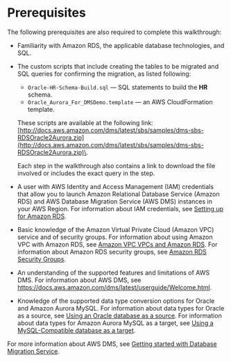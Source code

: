 # Prerequisites<a name="chap-rdsoracle2aurora.prerequisites"></a>

The following prerequisites are also required to complete this walkthrough:
+ Familiarity with Amazon RDS, the applicable database technologies, and SQL\.
+ The custom scripts that include creating the tables to be migrated and SQL queries for confirming the migration, as listed following:
  +  `Oracle-HR-Schema-Build.sql` — SQL statements to build the **HR** schema\.
  +  `Oracle_Aurora_For_DMSDemo.template` — an AWS CloudFormation template\.

    These scripts are available at the following link: [http://docs.aws.amazon.com/dms/latest/sbs/samples/dms-sbs-RDSOracle2Aurora.zip](http://docs.aws.amazon.com/dms/latest/sbs/samples/dms-sbs-RDSOracle2Aurora.zip)\.

    Each step in the walkthrough also contains a link to download the file involved or includes the exact query in the step\.
+ A user with AWS Identity and Access Management \(IAM\) credentials that allow you to launch Amazon Relational Database Service \(Amazon RDS\) and AWS Database Migration Service \(AWS DMS\) instances in your AWS Region\. For information about IAM credentials, see [Setting up for Amazon RDS](https://docs.aws.amazon.com/AmazonRDS/latest/UserGuide/CHAP_SettingUp.html#CHAP_SettingUp.IAM)\.
+ Basic knowledge of the Amazon Virtual Private Cloud \(Amazon VPC\) service and of security groups\. For information about using Amazon VPC with Amazon RDS, see [Amazon VPC VPCs and Amazon RDS](https://docs.aws.amazon.com/AmazonRDS/latest/UserGuide/USER_VPC.html)\. For information about Amazon RDS security groups, see [Amazon RDS Security Groups](https://docs.aws.amazon.com/AmazonRDS/latest/UserGuide/Overview.RDSSecurityGroups.html)\.
+ An understanding of the supported features and limitations of AWS DMS\. For information about AWS DMS, see [https://docs\.aws\.amazon\.com/dms/latest/userguide/Welcome\.html](https://docs.aws.amazon.com/dms/latest/userguide/Welcome.html)\.
+ Knowledge of the supported data type conversion options for Oracle and Amazon Aurora MySQL\. For information about data types for Oracle as a source, see [Using an Oracle database as a source](https://docs.aws.amazon.com/dms/latest/userguide/CHAP_Source.Oracle.html)\. For information about data types for Amazon Aurora MySQL as a target, see [Using a MySQL\-Compatible database as a target](https://docs.aws.amazon.com/dms/latest/userguide/CHAP_Target.MySQL.html)\.

For more information about AWS DMS, see [Getting started with Database Migration Service](https://docs.aws.amazon.com/dms/latest/userguide/CHAP_GettingStarted.html)\.